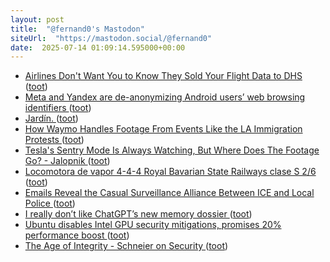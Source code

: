 ```yaml
---
layout: post
title:  "@fernand0's Mastodon"
siteUrl:  "https://mastodon.social/@fernand0"
date:  2025-07-14 01:09:14.595000+00:00
---
```

*  [Airlines Don't Want You to Know They Sold Your Flight Data to DHS ](https://www.404media.co/airlines-dont-want-you-to-know-they-sold-your-flight-data-to-dhs) ([toot](https://mastodon.social/@fernand0/114848914118412225))
*  [Meta and Yandex are de-anonymizing Android users’ web browsing identifiers ](https://arstechnica.com/security/2025/06/meta-and-yandex-are-de-anonymizing-android-users-web-browsing-identifiers) ([toot](https://mastodon.social/@fernand0/114847152860017988))
*  [Jardín. ](https://avecesunafoto.wordpress.com/2025/07/13/jardin) ([toot](https://mastodon.social/@fernand0/114847076003531918))
*  [How Waymo Handles Footage From Events Like the LA Immigration Protests ](https://www.wired.com/story/waymo-data-privacy-protests-los-angeles) ([toot](https://mastodon.social/@fernand0/114846911228122094))
*  [Tesla's Sentry Mode Is Always Watching, But Where Does The Footage Go? - Jalopnik ](https://www.jalopnik.com/1884887/tesla-sentry-mode-explained) ([toot](https://mastodon.social/@fernand0/114846709924823625))
*  [Locomotora de vapor 4-4-4 Royal Bavarian State Railways clase S 2/6 ](https://www.flickr.com/photos/fernand0/54636829930) ([toot](https://mastodon.social/@fernand0/114846647955835705))
*  [Emails Reveal the Casual Surveillance Alliance Between ICE and Local Police ](https://www.404media.co/emails-reveal-the-casual-surveillance-alliance-between-ice-and-local-police) ([toot](https://mastodon.social/@fernand0/114846296446979347))
*  [I really don’t like ChatGPT’s new memory dossier ](https://simonwillison.net/2025/May/21/chatgpt-new-memory) ([toot](https://mastodon.social/@fernand0/114845711299656361))
*  [Ubuntu disables Intel GPU security mitigations, promises 20% performance boost ](https://arstechnica.com/security/2025/06/ubuntu-disables-intel-gpu-security-mitigations-promises-20-performance-boost) ([toot](https://mastodon.social/@fernand0/114845419202403361))
*  [The Age of Integrity - Schneier on Security ](https://www.schneier.com/blog/archives/2025/06/the-age-of-integrity.htm) ([toot](https://mastodon.social/@fernand0/114845231224692385))
